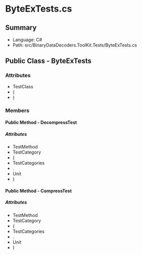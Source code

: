 ﻿# ByteExTests.cs

## Summary

* Language: C#
* Path: src/BinaryDataDecoders.ToolKit.Tests/ByteExTests.cs

## Public Class - ByteExTests

### Attributes

 - TestClass
 - (
 - )

### Members

#### Public Method - DecompressTest

##### Attributes

 - TestMethod
 - TestCategory
 - (
 - TestCategories
 - .
 - Unit
 - )


#### Public Method - CompressTest

##### Attributes

 - TestMethod
 - TestCategory
 - (
 - TestCategories
 - .
 - Unit
 - )


